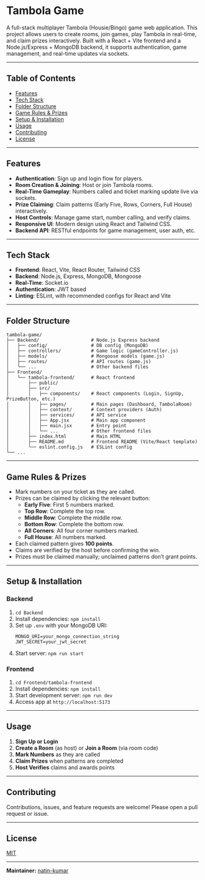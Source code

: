 # Tambola Game

A full-stack multiplayer Tambola (Housie/Bingo) game web application. This project allows users to create rooms, join games, play Tambola in real-time, and claim prizes interactively. Built with a React + Vite frontend and a Node.js/Express + MongoDB backend, it supports authentication, game management, and real-time updates via sockets.

---

## Table of Contents

- [Features](#features)
- [Tech Stack](#tech-stack)
- [Folder Structure](#folder-structure)
- [Game Rules & Prizes](#game-rules--prizes)
- [Setup & Installation](#setup--installation)
- [Usage](#usage)
- [Contributing](#contributing)
- [License](#license)

---

## Features

- **Authentication**: Sign up and login flow for players.
- **Room Creation & Joining**: Host or join Tambola rooms.
- **Real-Time Gameplay**: Numbers called and ticket marking update live via sockets.
- **Prize Claiming**: Claim patterns (Early Five, Rows, Corners, Full House) interactively.
- **Host Controls**: Manage game start, number calling, and verify claims.
- **Responsive UI**: Modern design using React and Tailwind CSS.
- **Backend API**: RESTful endpoints for game management, user auth, etc.

---

## Tech Stack

- **Frontend**: React, Vite, React Router, Tailwind CSS
- **Backend**: Node.js, Express, MongoDB, Mongoose
- **Real-Time**: Socket.io
- **Authentication**: JWT based
- **Linting**: ESLint, with recommended configs for React and Vite

---

## Folder Structure

```
tambola-game/
├── Backend/                   # Node.js Express backend
│   ├── config/                # DB config (MongoDB)
│   ├── controllers/           # Game logic (gameController.js)
│   ├── models/                # Mongoose models (game.js)
│   ├── routes/                # API routes (game.js)
│   └── ...                    # Other backend files
├── Frontend/
│   └── tambola-frontend/      # React frontend
│       ├── public/
│       ├── src/
│       │   ├── components/    # React components (Login, SignUp, PrizeButton, etc.)
│       │   ├── pages/         # Main pages (Dashboard, TambolaRoom)
│       │   ├── context/       # Context providers (Auth)
│       │   ├── services/      # API service
│       │   ├── App.jsx        # Main app component
│       │   ├── main.jsx       # Entry point
│       │   └── ...            # Other frontend files
│       ├── index.html         # Main HTML
│       ├── README.md          # Frontend README (Vite/React template)
│       └── eslint.config.js   # ESLint config
└── ...
```

---

## Game Rules & Prizes

- Mark numbers on your ticket as they are called.
- Prizes can be claimed by clicking the relevant button:
  - **Early Five**: First 5 numbers marked.
  - **Top Row**: Complete the top row.
  - **Middle Row**: Complete the middle row.
  - **Bottom Row**: Complete the bottom row.
  - **All Corners**: All four corner numbers marked.
  - **Full House**: All numbers marked.
- Each claimed pattern gives **100 points**.
- Claims are verified by the host before confirming the win.
- Prizes must be claimed manually; unclaimed patterns don’t grant points.

---

## Setup & Installation

### Backend

1. `cd Backend`
2. Install dependencies: `npm install`
3. Set up `.env` with your MongoDB URI:
    ```
    MONGO_URI=your_mongo_connection_string
    JWT_SECRET=your_jwt_secret
    ```
4. Start server: `npm run start`

### Frontend

1. `cd Frontend/tambola-frontend`
2. Install dependencies: `npm install`
3. Start development server: `npm run dev`
4. Access app at `http://localhost:5173`

---

## Usage

1. **Sign Up or Login**
2. **Create a Room** (as host) or **Join a Room** (via room code)
3. **Mark Numbers** as they are called
4. **Claim Prizes** when patterns are completed
5. **Host Verifies** claims and awards points

---

## Contributing

Contributions, issues, and feature requests are welcome! Please open a pull request or issue.

---

## License

[MIT](LICENSE)

---

**Maintainer:** [natin-kumar](https://github.com/natin-kumar)